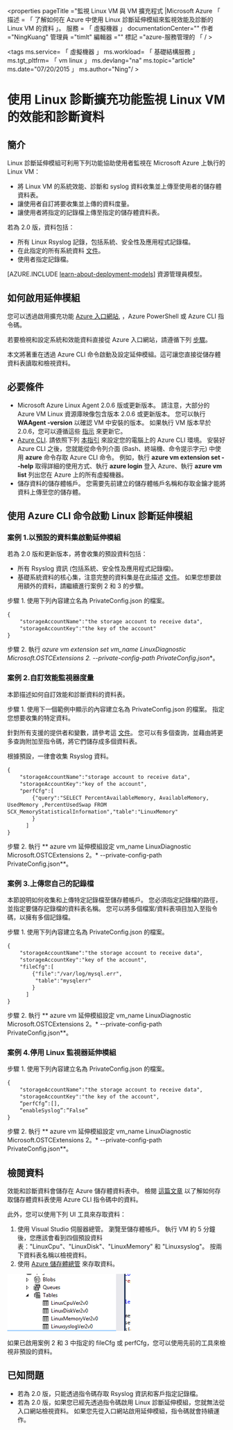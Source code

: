 <properties
        pageTitle ="監視 Linux VM 與 VM 擴充程式 |Microsoft Azure 「
        描述 = 「 了解如何在 Azure 中使用 Linux 診斷延伸模組來監視效能及診斷的 Linux VM 的資料 」。
        服務 = 「 虛擬機器 」
        documentationCenter=""
        作者 ="NingKuang"
        管理員 ="timlt"
        編輯器 =""
        標記 ="azure-服務管理的 「 / >

<tags
        ms.service= 「 虛擬機器 」
        ms.workload= 「 基礎結構服務 」
        ms.tgt_pltfrm= 「 vm linux 」
        ms.devlang="na"
        ms.topic="article"
        ms.date="07/20/2015 」
        ms.author="Ning"/ >


# 使用 Linux 診斷擴充功能監視 Linux VM 的效能和診斷資料

## 簡介

Linux 診斷延伸模組可利用下列功能協助使用者監視在 Microsoft Azure 上執行的 Linux VM：

- 將 Linux VM 的系統效能、診斷和 syslog 資料收集並上傳至使用者的儲存體資料表。
- 讓使用者自訂將要收集並上傳的資料度量。
- 讓使用者將指定的記錄檔上傳至指定的儲存體資料表。

若為 2.0 版，資料包括：

- 所有 Linux Rsyslog 記錄，包括系統、安全性及應用程式記錄檔。
- 在此指定的所有系統資料 [文件](https://scx.codeplex.com/wikipage?title=xplatproviders")。
- 使用者指定記錄檔。

[AZURE.INCLUDE [learn-about-deployment-models](../../includes/learn-about-deployment-models-classic-include.md)] 資源管理員模型。


## 如何啟用延伸模組

您可以透過啟用擴充功能 [Azure 入口網站](https://ms.portal.azure.com/#), ，Azure PowerShell 或 Azure CLI 指令碼。

若要檢視和設定系統和效能資料直接從 Azure 入口網站，請遵循下列 [步驟](http://azure.microsoft.com/blog/2014/09/02/windows-azure-virtual-machine-monitoring-with-wad-extension/ "Windows 部落格的 URL")。


本文將著重在透過 Azure CLI 命令啟動及設定延伸模組。這可讓您直接從儲存體資料表讀取和檢視資料。


## 必要條件

- Microsoft Azure Linux Agent 2.0.6 版或更新版本。
請注意，大部分的 Azure VM Linux 資源庫映像包含版本 2.0.6 或更新版本。 您可以執行 **WAAgent -version** 以確認 VM 中安裝的版本。 如果執行 VM 版本早於 2.0.6，您可以遵循這些 [指示](https://github.com/Azure/WALinuxAgent "指示") 來更新它。
- [Azure CLI](./xplat-cli-install.md). 請依照下列 [本指引](./xplat-cli-install.md) 來設定您的電腦上的 Azure CLI 環境。 安裝好 Azure CLI 之後，您就能從命令列介面 (Bash、終端機、命令提示字元) 中使用 **azure** 命令存取 Azure CLI 命令。 例如，執行 **azure vm extension set --help** 取得詳細的使用方式、執行 **azure login** 登入 Azure、執行 **azure vm list** 列出您在 Azure 上的所有虛擬機器。
- 儲存資料的儲存體帳戶。 您需要先前建立的儲存體帳戶名稱和存取金鑰才能將資料上傳至您的儲存體。


## 使用 Azure CLI 命令啟動 Linux 診斷延伸模組

### 案例 1.以預設的資料集啟動延伸模組

若為 2.0 版和更新版本，將會收集的預設資料包括：

- 所有 Rsyslog 資訊 (包括系統、安全性及應用程式記錄檔)。
- 基礎系統資料的核心集，注意完整的資料集是在此描述 [文件](https://scx.codeplex.com/wikipage?title=xplatproviders)。
如果您想要啟用額外的資料，請繼續進行案例 2 和 3 的步驟。

步驟 1. 使用下列內容建立名為 PrivateConfig.json 的檔案。

    {
        "storageAccountName":"the storage account to receive data",
        "storageAccountKey":"the key of the account"
    }

步驟 2. 執行 **azure vm extension set vm_name LinuxDiagnostic Microsoft.OSTCExtensions 2.* --private-config-path PrivateConfig.json**。


### 案例 2.自訂效能監視器度量

本節描述如何自訂效能和診斷資料的資料表。

步驟 1. 使用下一個範例中顯示的內容建立名為 PrivateConfig.json 的檔案。 指定您想要收集的特定資料。

針對所有支援的提供者和變數，請參考這 [文件](https://scx.codeplex.com/wikipage?title=xplatproviders)。 您可以有多個查詢，並藉由將更多查詢附加至指令碼，將它們儲存成多個資料表。

根據預設，一律會收集 Rsyslog 資料。

    {
        "storageAccountName":"storage account to receive data",
        "storageAccountKey":"key of the account",
        "perfCfg":[
            {"query":"SELECT PercentAvailableMemory, AvailableMemory, UsedMemory ,PercentUsedSwap FROM SCX_MemoryStatisticalInformation","table":"LinuxMemory"
            }
          ]
    }

步驟 2. 執行 ** azure vm 延伸模組設定 vm_name LinuxDiagnostic Microsoft.OSTCExtensions 2。*
--private-config-path PrivateConfig.json**。


### 案例 3.上傳您自己的記錄檔

本節說明如何收集和上傳特定記錄檔至儲存體帳戶。
您必須指定記錄檔的路徑，並指定要儲存記錄檔的資料表名稱。 您可以將多個檔案/資料表項目加入至指令碼，以擁有多個記錄檔。

步驟 1. 使用下列內容建立名為 PrivateConfig.json 的檔案。

    {
        "storageAccountName":"the storage account to receive data",
        "storageAccountKey":"key of the account",
        "fileCfg":[
            {"file":"/var/log/mysql.err",
             "table":"mysqlerr"
            }
          ]
    }

步驟 2. 執行 ** azure vm 延伸模組設定 vm_name LinuxDiagnostic Microsoft.OSTCExtensions 2。*
--private-config-path PrivateConfig.json**。


### 案例 4.停用 Linux 監視器延伸模組

步驟 1. 使用下列內容建立名為 PrivateConfig.json 的檔案。

    {
        "storageAccountName":"the storage account to receive data",
        "storageAccountKey":"the key of the account",
        “perfCfg”:[],
        “enableSyslog”:”False”
    }

步驟 2. 執行 ** azure vm 延伸模組設定 vm_name LinuxDiagnostic Microsoft.OSTCExtensions 2。*
--private-config-path PrivateConfig.json**。


## 檢閱資料

效能和診斷資料會儲存在 Azure 儲存體資料表中。 檢閱 [這篇文章](storage-ruby-how-to-use-table-storage.md) 以了解如何存取儲存體資料表使用 Azure CLI 指令碼中的資料。

此外，您可以使用下列 UI 工具來存取資料：

1.  使用 Visual Studio 伺服器總管。 瀏覽至儲存體帳戶。 執行 VM 約 5 分鐘後，您應該會看到四個預設資料表："LinuxCpu"、"LinuxDisk"、"LinuxMemory" 和 "Linuxsyslog"。 按兩下資料表名稱以檢視資料。
2.  使用 [Azure 儲存體總管](https://azurestorageexplorer.codeplex.com/ "Azure 儲存體總管") 來存取資料。

![image](./media/virtual-machines-linux-diagnostic-extension/no1.png)

如果已啟用案例 2 和 3 中指定的 fileCfg 或 perfCfg，您可以使用先前的工具來檢視非預設的資料。



## 已知問題

- 若為 2.0 版，只能透過指令碼存取 Rsyslog 資訊和客戶指定記錄檔。
- 若為 2.0 版，如果您已經先透過指令碼啟用 Linux 診斷延伸模組，您就無法從入口網站檢視資料。 如果您先從入口網站啟用延伸模組，指令碼就會持續運作。





